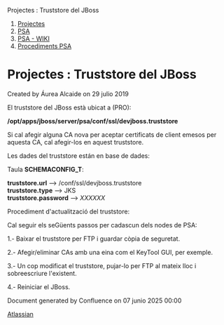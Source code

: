 Projectes : Truststore del JBoss  

1.  [Projectes](index.md)
2.  [PSA](PSA_24216342.md)
3.  [PSA - WIKI](PSA---WIKI_24216306.md)
4.  [Procediments PSA](Procediments-PSA_24216373.md)

Projectes : Truststore del JBoss
================================

Created by Áurea Alcaide on 29 julio 2019

El truststore del JBoss està ubicat a (PRO):

**/opt/apps/jboss/server/psa/conf/ssl/devjboss.truststore**

Si cal afegir alguna CA nova per aceptar certificats de client emesos per aquesta CA, cal afegir-los en aquest truststore.

Les dades del truststore están en base de dades:

Taula **SCHEMACONFIG\_T**:

**truststore.url** --> /conf/ssl/devjboss.truststore  
**truststore.type** --> JKS  
**truststore.password** --> _XXXXXX_

Procediment d'actualització del truststore:

Cal seguir els seGüents passos per cadascun dels nodes de PSA:

1.- Baixar el truststore per FTP i guardar còpia de seguretat.

2.- Afegir/eliminar CAs amb una eina com el KeyTool GUI, per exemple.

3.- Un cop modificat el truststore, pujar-lo per FTP al mateix lloc i sobreescriure l'existent.

4.- Reiniciar el JBoss.

Document generated by Confluence on 07 junio 2025 00:00

[Atlassian](http://www.atlassian.com/)